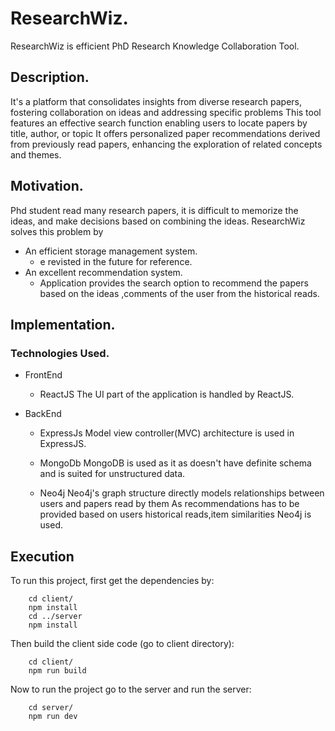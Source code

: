# ResearchWiz.

ResearchWiz is efficient  PhD Research Knowledge Collaboration Tool. 

## Description.

It's a platform that consolidates insights from diverse research papers, fostering collaboration on ideas and addressing specific problems
This tool features an effective search function enabling users to locate papers by title, author, or topic
It offers personalized paper recommendations derived from previously read papers, enhancing the exploration of related concepts and themes.

## Motivation.

Phd student read many research papers, it is difficult to memorize the ideas, and  make decisions based on combining the ideas. 
ResearchWiz solves this problem by 
* An efficient storage management system.
    * e revisted in the future for reference.
* An excellent recommendation system.
    * Application provides the search option to recommend the papers based on the ideas ,comments of the user from the historical reads.

## Implementation.

### Technologies Used.

* FrontEnd
    * ReactJS
        The UI part of the application is handled by ReactJS.

* BackEnd
    * ExpressJs
        Model view controller(MVC) architecture is used in ExpressJS.

    * MongoDb
        MongoDB is used as it as doesn't have  definite schema and is suited for unstructured data.

    * Neo4j
        Neo4j's graph structure directly models relationships between users and papers read by them
        As recommendations has to be provided based on users historical reads,item similarities Neo4j is used. 

## Execution

To run this project, first get the dependencies by:

```
    cd client/
    npm install
    cd ../server
    npm install
```

Then build the client side code (go to client directory):

```
    cd client/
    npm run build
```

Now to run the project go to the server and run the server:

```
    cd server/
    npm run dev
```
